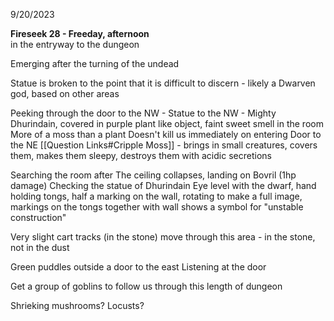 9/20/2023

**Fireseek 28 - Freeday, afternoon**  
in the entryway to the dungeon

Emerging after the turning of the undead

Statue is broken to the point that it is difficult to discern - likely a Dwarven god, based on other areas

Peeking through the door to the NW - Statue to the NW - Mighty Dhurindain, covered in purple plant like object, faint sweet smell in the room
More of a moss than a plant
Doesn't kill us immediately on entering
Door to the NE
[[Question Links#Cripple Moss]] - brings in small creatures, covers them, makes them sleepy, destroys them with acidic secretions

Searching the room after
The ceiling collapses, landing on Bovril (1hp damage)
Checking the statue of Dhurindain
Eye level with the dwarf, hand holding tongs, half a marking on the wall, rotating to make a full image, markings on the tongs together with wall shows a symbol for "unstable construction"

Very slight cart tracks (in the stone) move through this area - in the stone, not in the dust

Green puddles outside a door to the east
Listening at the door

Get a group of goblins to follow us through this length of dungeon

Shrieking mushrooms? Locusts?
